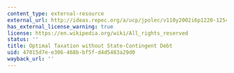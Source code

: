 ```yaml
---
content_type: external-resource
external_url: http://ideas.repec.org/a/ucp/jpolec/v110y2002i6p1220-1254.html
has_external_license_warning: true
license: https://en.wikipedia.org/wiki/All_rights_reserved
status: ''
title: Optimal Taxation without State-Contingent Debt
uid: 47015d7e-e306-468b-bf5f-d4d5483a29d0
wayback_url: ''
---
```

